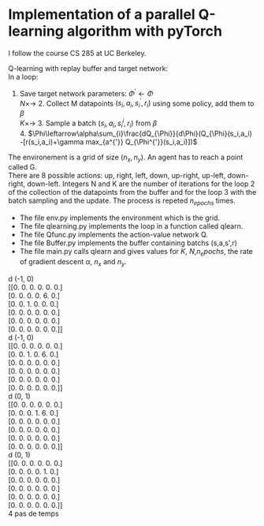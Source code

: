 # Implementation of a parallel Q-learning algorithm with pyTorch
I follow the course CS 285 at UC Berkeley.


Q-learning with replay buffer and target network:<br>
In a loop:
  1. Save target network parameters: $\Phi^{'}\leftarrow \Phi$<br>
 $N \times \rightarrow$    2. Collect M datapoints $(s_i,a_i,s_i^{'},r_i)$ using some policy, add them to $\beta$ <br>
 $K \times \rightarrow$       3.  Sample a batch $(s_i,a_i, s_i^{i},r_i)$ from $\beta$<br>
        4. $\Phi\leftarrow\alpha\sum_{i}\frac{dQ_{\Phi}}{d\Phi}(Q_{\Phi}(s_i,a_i) -[r(s_i,a_i)+\gamma max_{a^{'}} Q_{\Phi^{'}}(s_i,a_i)])$ <br>


The environement is a grid of size $(n_x,n_y)$. An agent has to reach a point called G.<br>
There are 8 possible actions: up, right, left, down, up-right, up-left, down-right, down-left.
Integers N and K are the number of iterations for the loop 2 of the collection of the datapoints from the buffer and for the loop 3 with the batch sampling and the update. The process is repeted $n_{epochs}$ times.<br>


* The file env.py implements the environment which is the grid.
* The file qlearning.py implements the loop in a function called qlearn.
* The file Qfunc.py implements the action-value network Q.
* The file Buffer.py implements the buffer containing batchs (s,a,s',r)
* The file main.py calls qlearn and gives values for $K$, $N$,$n_epochs$, the rate of gradient descent $\alpha$, $n_x$ and $n_y$. 

d (-1, 0)<br>
[[0. 0. 0. 0. 0. 0.]<br>
 [0. 0. 0. 0. 6. 0.]<br>
 [0. 0. 1. 0. 0. 0.]<br>
 [0. 0. 0. 0. 0. 0.]<br>
 [0. 0. 0. 0. 0. 0.]<br>
 [0. 0. 0. 0. 0. 0.]]<br>
d (-1, 0)<br>
[[0. 0. 0. 0. 0. 0.]<br>
 [0. 0. 1. 0. 6. 0.]<br>
 [0. 0. 0. 0. 0. 0.]<br>
 [0. 0. 0. 0. 0. 0.]<br>
 [0. 0. 0. 0. 0. 0.]<br>
 [0. 0. 0. 0. 0. 0.]]<br>
d (0, 1)<br>
[[0. 0. 0. 0. 0. 0.]<br>
 [0. 0. 0. 1. 6. 0.]<br>
 [0. 0. 0. 0. 0. 0.]<br>
 [0. 0. 0. 0. 0. 0.]<br>
 [0. 0. 0. 0. 0. 0.]<br>
 [0. 0. 0. 0. 0. 0.]]<br>
d (0, 1)<br>
[[0. 0. 0. 0. 0. 0.]<br>
 [0. 0. 0. 0. 1. 0.]<br>
 [0. 0. 0. 0. 0. 0.]<br>
 [0. 0. 0. 0. 0. 0.]<br>
 [0. 0. 0. 0. 0. 0.]<br>
 [0. 0. 0. 0. 0. 0.]]<br>
4 pas de temps <br>
